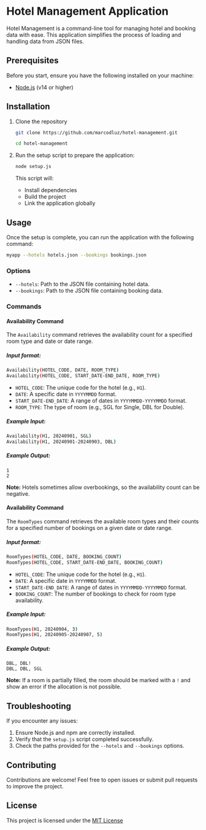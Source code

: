# Hotel Management Application

Hotel Management is a command-line tool for managing hotel and booking data with ease. This application simplifies the process of loading and handling data from JSON files.

## Prerequisites

Before you start, ensure you have the following installed on your machine:

- [Node.js](https://nodejs.org/en/download) (v14 or higher)

## Installation

1. Clone the repository

   ```bash
   git clone https://github.com/marcodluz/hotel-management.git

   cd hotel-management
   ```

2. Run the setup script to prepare the application:

   ```bash
   node setup.js
   ```

   This script will:

   - Install dependencies
   - Build the project
   - Link the application globally

## Usage

Once the setup is complete, you can run the application with the following command:

```bash
myapp --hotels hotels.json --bookings bookings.json
```

### Options

- `--hotels`: Path to the JSON file containing hotel data.
- `--bookings`: Path to the JSON file containing booking data.

### Commands

#### Availability Command

The `Availability` command retrieves the availability count for a specified room type and date or date range.

##### Input format:

```bash
Availability(HOTEL_CODE, DATE, ROOM_TYPE)
Availability(HOTEL_CODE, START_DATE-END_DATE, ROOM_TYPE)
```

- `HOTEL_CODE`: The unique code for the hotel (e.g., `H1`).
- `DATE`: A specific date in `YYYYMMDD` format.
- `START_DATE-END_DATE`: A range of dates in `YYYYMMDD-YYYYMMDD` format.
- `ROOM_TYPE`: The type of room (e.g., SGL for Single, DBL for Double).

##### Example Input:

```bash
Availability(H1, 20240901, SGL)
Availability(H1, 20240901-20240903, DBL)
```

##### Example Output:

```
1
2
```

**Note:** Hotels sometimes allow overbookings, so the availability count can be negative.

#### Availability Command

The `RoomTypes` command retrieves the available room types and their counts for a specified number of bookings on a given date or date range.

##### Input format:

```bash
RoomTypes(HOTEL_CODE, DATE, BOOKING_COUNT)
RoomTypes(HOTEL_CODE, START_DATE-END_DATE, BOOKING_COUNT)
```

- `HOTEL_CODE`: The unique code for the hotel (e.g., `H1`).
- `DATE`: A specific date in `YYYYMMDD` format.
- `START_DATE-END_DATE`: A range of dates in `YYYYMMDD-YYYYMMDD` format.
- `BOOKING_COUNT`: The number of bookings to check for room type availability.

##### Example Input:

```bash
RoomTypes(H1, 20240904, 3)
RoomTypes(H1, 20240905-20240907, 5)
```

##### Example Output:

```
DBL, DBL!
DBL, DBL, SGL
```

**Note:** If a room is partially filled, the room should be marked with a `!` and show an error if the allocation is not possible.

## Troubleshooting

If you encounter any issues:

1. Ensure Node.js and npm are correctly installed.
2. Verify that the `setup.js` script completed successfully.
3. Check the paths provided for the `--hotels` and `--bookings` options.

## Contributing

Contributions are welcome! Feel free to open issues or submit pull requests to improve the project.

## License

This project is licensed under the [MIT License](https://github.com/marcodluz/hotel-management?tab=MIT-1-ov-file)
